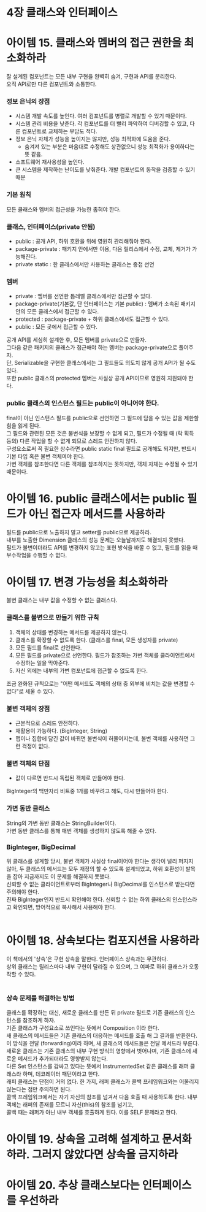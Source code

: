# 4장 클래스와 인터페이스

# 아이템 15. 클래스와 멤버의 접근 권한을 최소화하라

잘 설계된 컴포넌트는 모든 내부 구현을 완벽히 숨겨, 구현과 API를 분리한다. <br>
오직 API로만 다른 컴포넌트와 소통한다. <br>

### 정보 은닉의 장점
- 시스템 개발 속도를 높인다. 여러 컴포넌트를 병렬로 개발할 수 있기 때문이다.
- 시스템 관리 비용을 낮춘다. 각 컴포넌트를 더 빨리 파악하여 디버깅할 수 있고, 다른 컴포넌트로 교체하는 부담도 적다.
- 정보 은닉 자체가 성능을 높이지는 않지만, 성능 최적화에 도움을 준다. 
  - 숨겨져 있는 부분은 마음대로 수정해도 상관없으니 성능 최적화가 용이하다는 뜻 같음.
- 소프트웨어 재사용성을 높인다.
- 큰 시스템을 제작하는 난이도를 낮춰준다. 개발 컴포넌트의 동작을 검증할 수 있기 때문

### 기본 원칙
모든 클래스와 멤버의 접근성을 가능한 좁혀야 한다.

### 클래스, 인터페이스(private 안됨)
- public : 공개 API, 하위 호환을 위해 영원히 관리해줘야 한다.
- package-private : 패키지 안에서만 이용, 다음 릴리스에서 수정, 교체, 제거가 가능해진다.
- private static : 한 클래스에서만 사용하는 클래스는 중첩 선언

### 멤버
- private : 멤버를 선언한 톱레벨 클래스에서만 접근할 수 있다.
- package-private(기본값, 단 인터페이스는 기본 public) : 멤버가 소속된 패키지 안의 모든 클래스에서 접근할 수 있다.
- protected : package-private + 하위 클래스에서도 접근할 수 있다.
- public : 모든 곳에서 접근할 수 있다.

공개 API를 세심히 설계한 후, 모든 멤버를 private으로 만들자. <br>
그다음 같은 패키지의 클래스가 접근해야 하는 멤버는 package-private으로 풀어주자. <br>
단, Serializable을 구현한 클래스에서는 그 필드들도 의도치 않게 공개 API가 될 수도 있다. <br>
또한 public 클래스의 protected 멤버는 사실상 공개 API이므로 영원히 지원돼야 한다. <br>

### public 클래스의 인스턴스 필드는 public이 아니어야 한다.
final이 아닌 인스턴스 필드를 public으로 선언하면 그 필드에 담을 수 있는 값을 제한할 힘을 잃게 된다. <br>
그 필드와 관련된 모든 것은 불변식을 보장할 수 없게 되고, 필드가 수정될 때 (락 획득 등의) 다른 작업을 할 수 없게 되므로 스레드 안전하지 않다. <br>
구성요소로써 꼭 필요한 상수라면 public static final 필드로 공개해도 되지만, 반드시 기본 타입 혹은 불변 객체여야 한다. <br>
가변 객체를 참조한다면 다른 객체를 참조하지는 못하지만, 객체 자체는 수정될 수 있기 때문이다.<br>


# 아이템 16. public 클래스에서는 public 필드가 아닌 접근자 메서드를 사용하라
필드를 public으로 노출하지 말고 setter를 public으로 제공하라. <br>
내부를 노출한 Dimension 클래스의 성능 문제는 오늘날까지도 해결되지 못했다. <br>
필드가 불변이더라도 API를 변경하지 않고는 표현 방식을 바꿀 수 없고, 필드를 읽을 때 부수작업을 수행할 수 없다. <br>

# 아이템 17. 변경 가능성을 최소화하라
불변 클래스는 내부 값을 수정할 수 없는 클래스다. <br>

### 클래스를 불변으로 만들기 위한 규칙
1. 객체의 상태를 변경하는 메서드를 제공하지 않는다.
2. 클래스를 확장할 수 없도록 한다. (클래스를 final, 모든 생성자를 private)
3. 모든 필드를 final로 선언한다.
4. 모든 필드를 private으로 선언한다. 필드가 참조하는 가변 객체를 클라이언트에서 수정하는 일을 막아준다.
5. 자신 외에는 내부의 가변 컴포넌트에 접근할 수 없도록 한다.

조금 완화된 규칙으로는 "어떤 메서드도 객체의 상태 중 외부에 비치는 값을 변경할 수 없다"로 세울 수 있다.

### 불변 객체의 장점
- 근본적으로 스레드 안전하다.
- 재활용이 가능하다. (BigInteger, String)
- 맵이나 집합에 담긴 값이 바뀌면 불변식이 허물어지는데, 불변 객체를 사용하면 그런 걱정이 없다.

### 불변 객체의 단점
- 값이 다르면 반드시 독립된 객체로 만들어야 한다.

BigInteger의 백만자리 비트중 1개를 바꾸려고 해도, 다시 만들어야 한다.

### 가변 동반 클래스
String의 가변 동반 클래스는 StringBuilder이다. <br>
가변 동반 클래스를 통해 매번 객체를 생성하지 않도록 해줄 수 있다.

### BigInteger, BigDecimal
위 클래스를 설계할 당시, 불변 객체가 사실상 final이어야 한다는 생각이 널리 퍼지지 않아, 두 클래스의 메서드는 모두 재정의 할
 수 있도록 설계되었고, 하위 호환성이 발목을 잡아 지금까지도 이 문제를 해결하지 못했다. <br>
신뢰할 수 없는 클라이언트로부터 BigInteger나 BigDecimal를 인스턴스로 받는다면 주의해야 한다. <br>
진짜 BigInteger인지 반드시 확인해야 한다. 신뢰할 수 없는 하위 클래스의 인스턴스라고 확인되면, 방어적으로 복사해서 사용해야 한다. <br>
<br>

# 아이템 18. 상속보다는 컴포지션을 사용하라
이 책에서의 '상속'은 구현 상속을 말한다. 인터페이스 상속과는 무관하다. <br>
상위 클래스는 릴리스마다 내부 구현이 달라질 수 있으며, 그 여파로 하위 클래스가 오동작할 수 있다. <br>
<br>
### 상속 문제를 해결하는 방법
클래스를 확장하는 대신, 새로운 클래스를 만든 뒤 private 필드로 기존 클래스의 인스턴스를 참조하게 하자. <br>
기존 클래스가 구성요소로 쓰인다는 뜻에서 Composition 이라 한다. <br>
새 클래스의 메서드들은 기존 클래스의 대응하는 메서드를 호출 해 그 결과를 반환한다. 이 방식을 전달 (forwarding)이라 하며, 새 클래스의 메서드들은 전달 메서드라 부른다. <br>
새로운 클래스는 기존 클래스의 내부 구현 방식의 영향에서 벗어나며, 기존 클래스에 새로운 메서드가 추가되더라도 영향받지 않는다.
<br>
다른 Set 인스턴스를 감싸고 있다는 뜻에서 InstrumentedSet 같은 클래스를 래퍼 클래스라 하며, 데코레이터 패턴이라고 한다. <br>
래퍼 클래스는 단점이 거의 없다. 한 가지, 래퍼 클래스가 콜백 프레임워크와는 어울리지 않는다는 점만 주의하면 된다. <br>
콜백 프레임워크에서는 자기 자신의 참조를 넘겨서 다음 호출 때 사용하도록 한다. 내부 객체는 래퍼의 존재를 모르니 자신(this)의 참조를 넘기고, <br>
콜백 때는 래퍼가 아닌 내부 객체를 호출하게 된다. 이를 SELF 문제라고 한다. <br>

# 아이템 19. 상속을 고려해 설계하고 문서화하라. 그러지 않았다면 상속을 금지하라

# 아이템 20. 추상 클래스보다는 인터페이스를 우선하라


